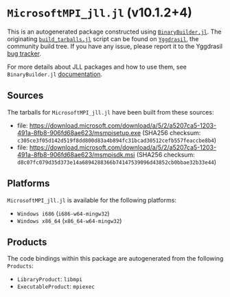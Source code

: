 # `MicrosoftMPI_jll.jl` (v10.1.2+4)

This is an autogenerated package constructed using [`BinaryBuilder.jl`](https://github.com/JuliaPackaging/BinaryBuilder.jl). The originating [`build_tarballs.jl`](https://github.com/JuliaPackaging/Yggdrasil/blob/24422dfb49fbbc7b290e6e28cb1ab3cd4b150c57/M/MicrosoftMPI/build_tarballs.jl) script can be found on [`Yggdrasil`](https://github.com/JuliaPackaging/Yggdrasil/), the community build tree.  If you have any issue, please report it to the Yggdrasil [bug tracker](https://github.com/JuliaPackaging/Yggdrasil/issues).

For more details about JLL packages and how to use them, see `BinaryBuilder.jl` [documentation](https://juliapackaging.github.io/BinaryBuilder.jl/dev/jll/).

## Sources

The tarballs for `MicrosoftMPI_jll.jl` have been built from these sources:

* file: https://download.microsoft.com/download/a/5/2/a5207ca5-1203-491a-8fb8-906fd68ae623/msmpisetup.exe (SHA256 checksum: `c305ce3f05d142d519f8dd800d83a4b894fc31bcad30512cefb557feaccbe8b4`)
* file: https://download.microsoft.com/download/a/5/2/a5207ca5-1203-491a-8fb8-906fd68ae623/msmpisdk.msi (SHA256 checksum: `d8c07fc079d35d373e14a6894288366b74147539096d43852cb0bbae32b33e44`)

## Platforms

`MicrosoftMPI_jll.jl` is available for the following platforms:

* `Windows i686` (`i686-w64-mingw32`)
* `Windows x86_64` (`x86_64-w64-mingw32`)

## Products

The code bindings within this package are autogenerated from the following `Products`:

* `LibraryProduct`: `libmpi`
* `ExecutableProduct`: `mpiexec`
